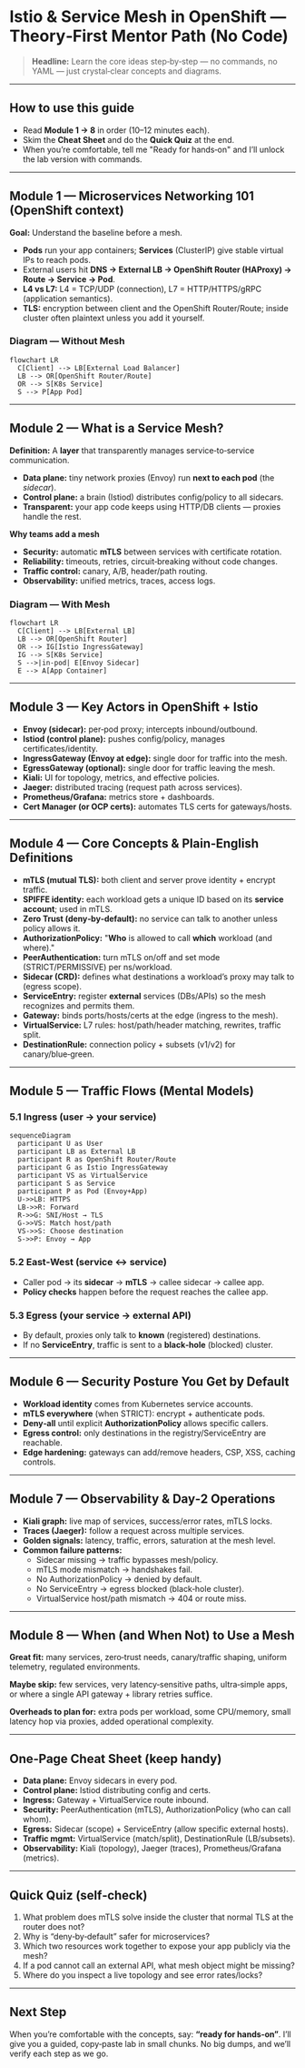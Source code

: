 # Istio & Service Mesh in OpenShift — Theory‑First Mentor Path (No Code)

> **Headline:** Learn the core ideas step‑by‑step — no commands, no YAML — just crystal‑clear concepts and diagrams.

---

## How to use this guide

- Read **Module 1 → 8** in order (10–12 minutes each).
- Skim the **Cheat Sheet** and do the **Quick Quiz** at the end.
- When you’re comfortable, tell me "Ready for hands‑on" and I’ll unlock the lab version with commands.

---

## Module 1 — Microservices Networking 101 (OpenShift context)

**Goal:** Understand the baseline before a mesh.

- **Pods** run your app containers; **Services** (ClusterIP) give stable virtual IPs to reach pods.
- External users hit **DNS → External LB → OpenShift Router (HAProxy) → Route → Service → Pod**.
- **L4 vs L7:** L4 = TCP/UDP (connection), L7 = HTTP/HTTPS/gRPC (application semantics).
- **TLS:** encryption between client and the OpenShift Router/Route; inside cluster often plaintext unless you add it yourself.

### Diagram — Without Mesh

```mermaid
flowchart LR
  C[Client] --> LB[External Load Balancer]
  LB --> OR[OpenShift Router/Route]
  OR --> S[K8s Service]
  S --> P[App Pod]
```

---

## Module 2 — What is a Service Mesh?

**Definition:** A **layer** that transparently manages service‑to‑service communication.

- **Data plane:** tiny network proxies (Envoy) run **next to each pod** (the *sidecar*).
- **Control plane:** a brain (Istiod) distributes config/policy to all sidecars.
- **Transparent:** your app code keeps using HTTP/DB clients — proxies handle the rest.

**Why teams add a mesh**

- **Security:** automatic **mTLS** between services with certificate rotation.
- **Reliability:** timeouts, retries, circuit‑breaking without code changes.
- **Traffic control:** canary, A/B, header/path routing.
- **Observability:** unified metrics, traces, access logs.

### Diagram — With Mesh

```mermaid
flowchart LR
  C[Client] --> LB[External LB]
  LB --> OR[OpenShift Router]
  OR --> IG[Istio IngressGateway]
  IG --> S[K8s Service]
  S -->|in-pod| E[Envoy Sidecar]
  E --> A[App Container]
```

---

## Module 3 — Key Actors in OpenShift + Istio

- **Envoy (sidecar):** per‑pod proxy; intercepts inbound/outbound.
- **Istiod (control plane):** pushes config/policy, manages certificates/identity.
- **IngressGateway (Envoy at edge):** single door for traffic into the mesh.
- **EgressGateway (optional):** single door for traffic leaving the mesh.
- **Kiali:** UI for topology, metrics, and effective policies.
- **Jaeger:** distributed tracing (request path across services).
- **Prometheus/Grafana:** metrics store + dashboards.
- **Cert Manager (or OCP certs):** automates TLS certs for gateways/hosts.

---

## Module 4 — Core Concepts & Plain‑English Definitions

- **mTLS (mutual TLS):** both client and server prove identity + encrypt traffic.
- **SPIFFE identity:** each workload gets a unique ID based on its **service account**; used in mTLS.
- **Zero Trust (deny‑by‑default):** no service can talk to another unless policy allows it.
- **AuthorizationPolicy:** "**Who** is allowed to call **which** workload (and where)."
- **PeerAuthentication:** turn mTLS on/off and set mode (STRICT/PERMISSIVE) per ns/workload.
- **Sidecar (CRD):** defines what destinations a workload’s proxy may talk to (egress scope).
- **ServiceEntry:** register **external** services (DBs/APIs) so the mesh recognizes and permits them.
- **Gateway:** binds ports/hosts/certs at the edge (ingress to the mesh).
- **VirtualService:** L7 rules: host/path/header matching, rewrites, traffic split.
- **DestinationRule:** connection policy + subsets (v1/v2) for canary/blue‑green.

---

## Module 5 — Traffic Flows (Mental Models)

### 5.1 Ingress (user → your service)

```mermaid
sequenceDiagram
  participant U as User
  participant LB as External LB
  participant R as OpenShift Router/Route
  participant G as Istio IngressGateway
  participant VS as VirtualService
  participant S as Service
  participant P as Pod (Envoy+App)
  U->>LB: HTTPS
  LB->>R: Forward
  R->>G: SNI/Host → TLS
  G->>VS: Match host/path
  VS->>S: Choose destination
  S->>P: Envoy → App
```

### 5.2 East‑West (service ↔ service)

- Caller pod → its **sidecar** → **mTLS** → callee sidecar → callee app.
- **Policy checks** happen before the request reaches the callee app.

### 5.3 Egress (your service → external API)

- By default, proxies only talk to **known** (registered) destinations.
- If no **ServiceEntry**, traffic is sent to a **black‑hole** (blocked) cluster.

---

## Module 6 — Security Posture You Get by Default

- **Workload identity** comes from Kubernetes service accounts.
- **mTLS everywhere** (when STRICT): encrypt + authenticate pods.
- **Deny‑all** until explicit **AuthorizationPolicy** allows specific callers.
- **Egress control:** only destinations in the registry/ServiceEntry are reachable.
- **Edge hardening:** gateways can add/remove headers, CSP, XSS, caching controls.

---

## Module 7 — Observability & Day‑2 Operations

- **Kiali graph:** live map of services, success/error rates, mTLS locks.
- **Traces (Jaeger):** follow a request across multiple services.
- **Golden signals:** latency, traffic, errors, saturation at the mesh level.
- **Common failure patterns:**
  - Sidecar missing → traffic bypasses mesh/policy.
  - mTLS mode mismatch → handshakes fail.
  - No AuthorizationPolicy → denied by default.
  - No ServiceEntry → egress blocked (black‑hole cluster).
  - VirtualService host/path mismatch → 404 or route miss.

---

## Module 8 — When (and When Not) to Use a Mesh

**Great fit:** many services, zero‑trust needs, canary/traffic shaping, uniform telemetry, regulated environments.

**Maybe skip:** few services, very latency‑sensitive paths, ultra‑simple apps, or where a single API gateway + library retries suffice.

**Overheads to plan for:** extra pods per workload, some CPU/memory, small latency hop via proxies, added operational complexity.

---

## One‑Page Cheat Sheet (keep handy)

- **Data plane:** Envoy sidecars in every pod.
- **Control plane:** Istiod distributing config and certs.
- **Ingress:** Gateway + VirtualService route inbound.
- **Security:** PeerAuthentication (mTLS), AuthorizationPolicy (who can call whom).
- **Egress:** Sidecar (scope) + ServiceEntry (allow specific external hosts).
- **Traffic mgmt:** VirtualService (match/split), DestinationRule (LB/subsets).
- **Observability:** Kiali (topology), Jaeger (traces), Prometheus/Grafana (metrics).

---

## Quick Quiz (self‑check)

1. What problem does mTLS solve inside the cluster that normal TLS at the router does not?
2. Why is “deny‑by‑default” safer for microservices?
3. Which two resources work together to expose your app publicly via the mesh?
4. If a pod cannot call an external API, what mesh object might be missing?
5. Where do you inspect a live topology and see error rates/locks?

---

## Next Step

When you’re comfortable with the concepts, say: **“ready for hands‑on”**. I’ll give you a guided, copy‑paste lab in small chunks. No big dumps, and we’ll verify each step as we go.

